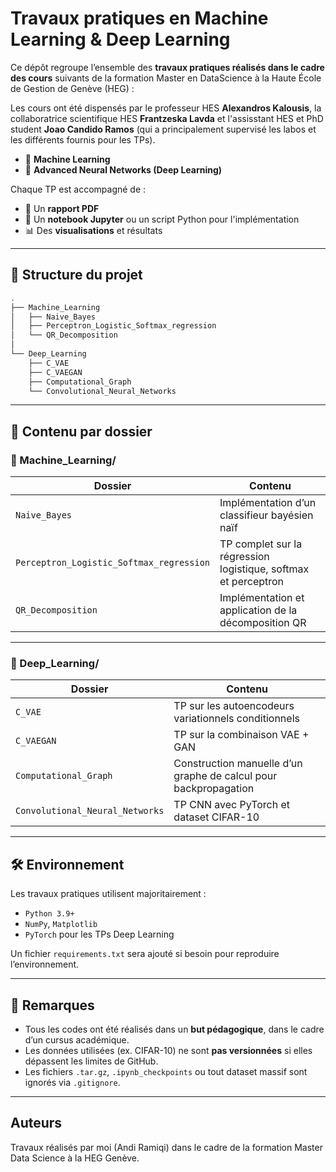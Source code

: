 # Travaux pratiques en Machine Learning & Deep Learning

Ce dépôt regroupe l’ensemble des **travaux pratiques réalisés dans le cadre des cours** suivants de la formation Master en DataScience à la Haute École de Gestion de Genève (HEG) :

Les cours ont été dispensés par le professeur HES **Alexandros Kalousis**, 
la collaboratrice scientifique HES **Frantzeska Lavda** et 
l'assisstant HES et PhD student **Joao Candido Ramos** (qui a principalement supervisé
les labos et les différents fournis pour les TPs).

- 🧠 **Machine Learning**
- 🧬 **Advanced Neural Networks (Deep Learning)**

Chaque TP est accompagné de :
- 🧾 Un **rapport PDF**
- 🧪 Un **notebook Jupyter** ou un script Python pour l'implémentation
- 📊 Des **visualisations** et résultats

---

## 📁 Structure du projet

```bash
.
├── Machine_Learning
│   ├── Naive_Bayes
│   ├── Perceptron_Logistic_Softmax_regression
│   └── QR_Decomposition
│
└── Deep_Learning
    ├── C_VAE
    ├── C_VAEGAN
    ├── Computational_Graph
    └── Convolutional_Neural_Networks
```

---

## 📘 Contenu par dossier

### 🔷 Machine_Learning/

| Dossier | Contenu |
|--------|---------|
| `Naive_Bayes` | Implémentation d’un classifieur bayésien naïf |
| `Perceptron_Logistic_Softmax_regression` | TP complet sur la régression logistique, softmax et perceptron |
| `QR_Decomposition` | Implémentation et application de la décomposition QR |

---

### 🔶 Deep_Learning/

| Dossier | Contenu |
|--------|---------|
| `C_VAE` | TP sur les autoencodeurs variationnels conditionnels |
| `C_VAEGAN` | TP sur la combinaison VAE + GAN |
| `Computational_Graph` | Construction manuelle d’un graphe de calcul pour backpropagation |
| `Convolutional_Neural_Networks` | TP CNN avec PyTorch et dataset CIFAR-10 |

---

## 🛠️ Environnement

Les travaux pratiques utilisent majoritairement :

- `Python 3.9+`
- `NumPy`, `Matplotlib`
- `PyTorch` pour les TPs Deep Learning

Un fichier `requirements.txt` sera ajouté si besoin pour reproduire l’environnement.

---

## 📄 Remarques

- Tous les codes ont été réalisés dans un **but pédagogique**, dans le cadre d’un cursus académique.
- Les données utilisées (ex. CIFAR-10) ne sont **pas versionnées** si elles dépassent les limites de GitHub.
- Les fichiers `.tar.gz`, `.ipynb_checkpoints` ou tout dataset massif sont ignorés via `.gitignore`.

---

## Auteurs

Travaux réalisés par moi (Andi Ramiqi) dans le cadre de la formation Master Data Science à la HEG Genève.
